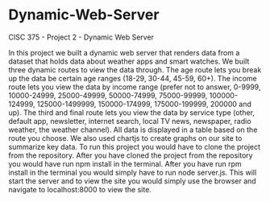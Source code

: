 # Dynamic-Web-Server
CISC 375 - Project 2 - Dynamic Web Server

In this project we built a dynamic web server that renders data from a dataset that holds data about weather apps and smart watches. 
We built three dynamic routes to view the data through. The age route lets you break up the data be certain age ranges (18-29, 30-44, 45-59, 60+). 
The income route lets you view the data by income range (prefer not to answer, 0-9999, 10000-24999, 25000-49999, 50000-74999, 75000-99999, 
100000-124999, 125000-1499999, 150000-174999, 175000-199999, 200000 and up). The third and final route lets you view the data by service type 
(other, default app, newsletter, internet search, local TV news, newspaper, radio weather, the weather channel). All data is displayed in a table 
based on the route you choose. We also used chartjs to create graphs on our site to summarize key data. To run this project you would have to 
clone the project from the repository. After you have cloned the project from the repository you would have run npm install in the terminal. 
After you have run rpm install in the terminal you would simply have to run node server.js. This will start the server and to view the site you 
would simply use the browser and navigate to localhost:8000 to view the site. 
